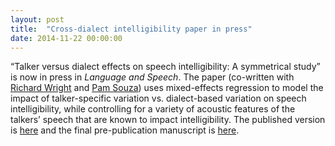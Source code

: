 ```yaml
---
layout: post
title:  "Cross-dialect intelligibility paper in press"
date: 2014-11-22 00:00:00
---
```

“Talker versus dialect effects on speech intelligibility: A symmetrical study” is now in press in *Language and Speech*. <more /> The paper (co-written with [Richard Wright](http://depts.washington.edu/phonlab/people/wright.htm) and [Pam Souza](http://www.communication.northwestern.edu/faculty/PamelaSouza)) uses mixed-effects regression to model the impact of talker-specific variation vs. dialect-based variation on speech intelligibility, while controlling for a variety of acoustic features of the talkers’ speech that are known to impact intelligibility. The published version is [here](http://dx.doi.org/10.1177/0023830914559234) and the final pre-publication manuscript is [here](/pubs/McCloyEtAl_CrossDialectIntelligibility.pdf).
